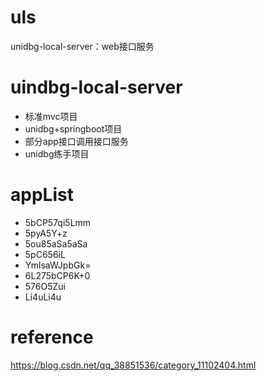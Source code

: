 # uls
unidbg-local-server：web接口服务
# uindbg-local-server
* 标准mvc项目
* unidbg+springboot项目
* 部分app接口调用接口服务
* unidbg练手项目

# appList
* 5bCP57qi5Lmm
* 5pyA5Y+z
* 5ou85aSa5aSa
* 5pC656iL
* YmlsaWJpbGk=
* 6L275bCP6K+0
* 576O5Zui
* Li4uLi4u

# reference
https://blog.csdn.net/qq_38851536/category_11102404.html
